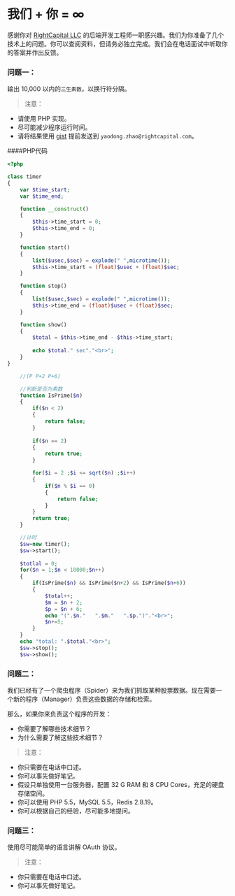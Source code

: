 # 我们 + 你 = ∞

感谢你对 [RightCapital LLC](http://join.rightcapital.com/) 的后端开发工程师一职感兴趣。我们为你准备了几个技术上的问题。你可以查阅资料，但请务必独立完成。我们会在电话面试中听取你的答案并作出反馈。

### 问题一：

输出 10,000 以内的`三生素数`，以换行符分隔。

> 注意：
- 请使用 PHP 实现。
- 尽可能减少程序运行时间。
- 请将结果使用 [gist](https://gist.github.com/) 提前发送到 `yaodong.zhao@rightcapital.com`。


####PHP代码

~~~PHP
<?php

class timer
{
	var $time_start;
	var $time_end;

	function __construct()
	{
		$this->time_start = 0;
		$this->time_end = 0;
	}

	function start()
	{
		list($usec,$sec) = explode(" ",microtime());
		$this->time_start = (float)$usec + (float)$sec;
	}

	function stop()
	{
		list($usec,$sec) = explode(" ",microtime());
		$this->time_end = (float)$usec + (float)$sec;
	}

	function show()
	{
		$total = $this->time_end - $this->time_start;
		
		echo $total." sec"."<br>";
	}
}

	//(P P+2 P+6)

	//判断是否为素数
	function IsPrime($n)
	{
		if($n < 2)
		{ 
			return false;
		}
		
		if($n == 2)
		{
			return true;
		}

		for($i = 2 ;$i <= sqrt($n) ;$i++)
		{
			if($n % $i == 0)
			{
				return false;
			}
		}
		return true;
	}

	//计时
	$sw=new timer();
	$sw->start();
	
	$totlal = 0;
	for($n = 1;$n < 10000;$n++)
	{
		if(IsPrime($n) && IsPrime($n+2) && IsPrime($n+6))
		{
			$total++;
			$m = $n + 2;
			$p = $n + 6;
			echo "(".$n."	".$m."	 ".$p.")"."<br>";
			$n+=5;
		}
	}
	echo "total: ".$total."<br>";
	$sw->stop();
	$sw->show();

~~~




### 问题二：

我们已经有了一个爬虫程序（Spider）来为我们抓取某种股票数据。现在需要一个新的程序（Manager）负责这些数据的存储和检索。

那么，如果你来负责这个程序的开发：

- 你需要了解哪些技术细节？
- 为什么需要了解这些技术细节？

> 注意：
- 你只需要在电话中口述。
- 你可以事先做好笔记。
- 假设只单独使用一台服务器，配置 32 G RAM 和 8 CPU Cores，充足的硬盘存储空间。
- 你可以使用 PHP 5.5，MySQL 5.5，Redis 2.8.19。
- 你可以根据自己的经验，尽可能多地提问。

### 问题三：

使用尽可能简单的语言讲解 OAuth 协议。

> 注意：
- 你只需要在电话中口述。
- 你可以事先做好笔记。

